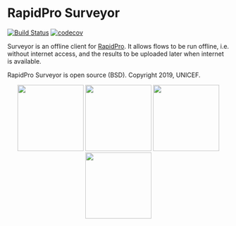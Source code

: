 # RapidPro Surveyor

[![Build Status](https://github.com/rapidpro/surveyor/workflows/CI/badge.svg)](https://github.com/rapidpro/surveyor/actions?query=workflow%3ACI)
[![codecov](https://codecov.io/gh/rapidpro/surveyor/branch/main/graph/badge.svg)](https://codecov.io/gh/rapidpro/surveyor)

Surveyor is an offline client for [RapidPro](https://github.com/rapidpro/rapidpro). It allows flows
to be run offline, i.e. without internet access, and the results to be uploaded later when internet
is available.

RapidPro Surveyor is open source (BSD). Copyright 2019, UNICEF.

<p align="center">
  <img src="https://raw.githubusercontent.com/rapidpro/surveyor/master/screens/login.png" width="150">
  <img src="https://raw.githubusercontent.com/rapidpro/surveyor/master/screens/org.png" width="150">
  <img src="https://raw.githubusercontent.com/rapidpro/surveyor/master/screens/flow.png" width="150">
  <img src="https://raw.githubusercontent.com/rapidpro/surveyor/master/screens/run.png" width="150">
</p>


